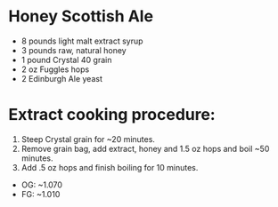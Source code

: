 # Honey Scottish Ale

- 8 pounds light malt extract syrup
- 3 pounds raw, natural honey
- 1 pound Crystal 40 grain
- 2 oz Fuggles hops
- 2 Edinburgh Ale yeast

# Extract cooking procedure:

1. Steep Crystal grain for ~20 minutes.
2. Remove grain bag, add extract, honey and 1.5 oz hops and boil ~50 minutes.
3. Add .5 oz hops and finish boiling for 10 minutes.

- OG: ~1.070
- FG: ~1.010
